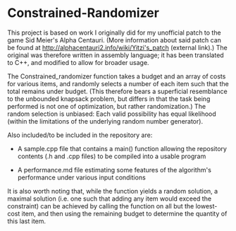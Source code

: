 # Constrained-Randomizer
This project is based on work I originally did for my unofficial patch to the game Sid Meier's Alpha Centauri.  (More information about said patch can be found at http://alphacentauri2.info/wiki/Yitzi's_patch (external link).)  The original was therefore written in assembly language; it has been translated to C++, and modified to allow for broader usage.

The Constrained_randomizer function takes a budget and an array of costs for various items, and randomly selects a number of each item such that the total remains under budget.  (This therefore bears a superficial resemblance to the unbounded knapsack problem, but differs in that the task being performed is not one of optimization, but rather randomization.)  The random selection is unbiased: Each valid possibility has equal likelihood (within the limitations of the underlying random number generator).

Also included/to be included in the repository are:

* A sample.cpp file that contains a main() function allowing the repository contents (.h and .cpp files) to be compiled into a usable program
  
* A performance.md file estimating some features of the algorithm's performance under various input conditions

It is also worth noting that, while the function yields a random solution, a maximal solution (i.e. one such that adding any item would exceed the constraint) can be achieved by calling the function on all but the lowest-cost item, and then using the remaining budget to determine the quantity of this last item.
